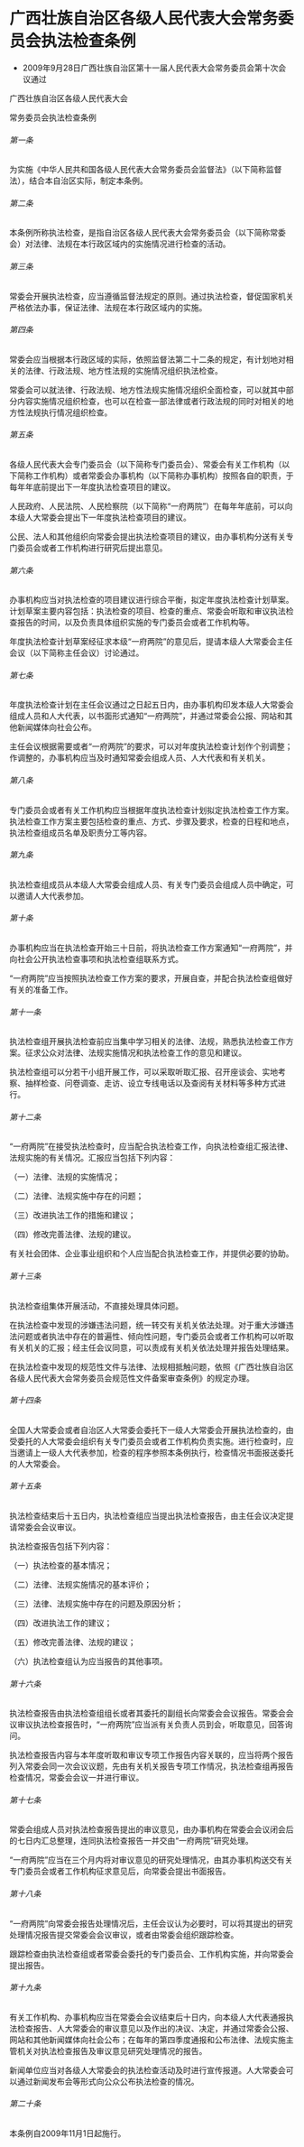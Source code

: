 # 广西壮族自治区各级人民代表大会常务委员会执法检查条例

- 2009年9月28日广西壮族自治区第十一届人民代表大会常务委员会第十次会议通过

<!-- INFO END -->

广西壮族自治区各级人民代表大会

常务委员会执法检查条例

###### 第一条

为实施《中华人民共和国各级人民代表大会常务委员会监督法》（以下简称监督法），结合本自治区实际，制定本条例。

###### 第二条

本条例所称执法检查，是指自治区各级人民代表大会常务委员会（以下简称常委会）对法律、法规在本行政区域内的实施情况进行检查的活动。

###### 第三条

常委会开展执法检查，应当遵循监督法规定的原则。通过执法检查，督促国家机关严格依法办事，保证法律、法规在本行政区域内的实施。

###### 第四条

常委会应当根据本行政区域的实际，依照监督法第二十二条的规定，有计划地对相关的法律、行政法规、地方性法规的实施情况组织执法检查。

常委会可以就法律、行政法规、地方性法规实施情况组织全面检查，可以就其中部分内容实施情况组织检查，也可以在检查一部法律或者行政法规的同时对相关的地方性法规执行情况组织检查。

###### 第五条

各级人民代表大会专门委员会（以下简称专门委员会）、常委会有关工作机构（以下简称工作机构）或者常委会办事机构（以下简称办事机构）按照各自的职责，于每年年底前提出下一年度执法检查项目的建议。

人民政府、人民法院、人民检察院（以下简称“一府两院”）在每年年底前，可以向本级人大常委会提出下一年度执法检查项目的建议。

公民、法人和其他组织向常委会提出执法检查项目的建议，由办事机构分送有关专门委员会或者工作机构进行研究后提出意见。

###### 第六条

办事机构应当对执法检查的项目建议进行综合平衡，拟定年度执法检查计划草案。计划草案主要内容包括：执法检查的项目、检查的重点、常委会听取和审议执法检查报告的时间，以及负责具体组织实施的专门委员会或者工作机构等。

年度执法检查计划草案经征求本级“一府两院”的意见后，提请本级人大常委会主任会议（以下简称主任会议）讨论通过。

###### 第七条

年度执法检查计划在主任会议通过之日起五日内，由办事机构印发本级人大常委会组成人员和人大代表，以书面形式通知“一府两院”，并通过常委会公报、网站和其他新闻媒体向社会公布。

主任会议根据需要或者“一府两院”的要求，可以对年度执法检查计划作个别调整；作调整的，办事机构应当及时通知常委会组成人员、人大代表和有关机关。

###### 第八条

专门委员会或者有关工作机构应当根据年度执法检查计划拟定执法检查工作方案。执法检查工作方案主要包括检查的重点、方式、步骤及要求，检查的日程和地点，执法检查组成员名单及职责分工等内容。

###### 第九条

执法检查组成员从本级人大常委会组成人员、有关专门委员会组成人员中确定，可以邀请人大代表参加。

###### 第十条

办事机构应当在执法检查开始三十日前，将执法检查工作方案通知“一府两院”，并向社会公开执法检查事项和执法检查组联系方式。

“一府两院”应当按照执法检查工作方案的要求，开展自查，并配合执法检查组做好有关的准备工作。

###### 第十一条

执法检查组开展执法检查前应当集中学习相关的法律、法规，熟悉执法检查工作方案。征求公众对法律、法规实施情况和执法检查工作的意见和建议。

执法检查组可以分若干小组开展工作，可以采取听取汇报、召开座谈会、实地考察、抽样检查、问卷调查、走访、设立专线电话以及查阅有关材料等多种方式进行。

###### 第十二条

“一府两院”在接受执法检查时，应当配合执法检查工作，向执法检查组汇报法律、法规实施的有关情况。汇报应当包括下列内容：

（一）法律、法规的实施情况；

（二）法律、法规实施中存在的问题；

（三）改进执法工作的措施和建议；

（四）修改完善法律、法规的建议。

有关社会团体、企业事业组织和个人应当配合执法检查工作，并提供必要的协助。

###### 第十三条

执法检查组集体开展活动，不直接处理具体问题。

在执法检查中发现的涉嫌违法问题，统一转交有关机关依法处理。对于重大涉嫌违法问题或者执法中存在的普遍性、倾向性问题，专门委员会或者工作机构可以听取有关机关的汇报；经主任会议同意，可以责成有关机关依法处理并报告处理结果。

在执法检查中发现的规范性文件与法律、法规相抵触问题，依照《广西壮族自治区各级人民代表大会常务委员会规范性文件备案审查条例》的规定办理。

###### 第十四条

全国人大常委会或者自治区人大常委会委托下一级人大常委会开展执法检查的，由受委托的人大常委会组织有关专门委员会或者工作机构负责实施。进行检查时，应当邀请上一级人大代表参加，检查的程序参照本条例执行，检查情况书面报送委托的人大常委会。

###### 第十五条

执法检查结束后十五日内，执法检查组应当提出执法检查报告，由主任会议决定提请常委会会议审议。

执法检查报告包括下列内容：

（一）执法检查的基本情况；

（二）法律、法规实施情况的基本评价；

（三）法律、法规实施中存在的问题及原因分析；

（四）改进执法工作的建议；

（五）修改完善法律、法规的建议；

（六）执法检查组认为应当报告的其他事项。

###### 第十六条

执法检查报告由执法检查组组长或者其委托的副组长向常委会会议报告。常委会会议审议执法检查报告时，“一府两院”应当派有关负责人员到会，听取意见，回答询问。

执法检查报告内容与本年度听取和审议专项工作报告内容关联的，应当将两个报告列入常委会同一次会议议题，先由有关机关报告专项工作情况，执法检查组再报告检查情况，常委会会议一并进行审议。

###### 第十七条

常委会组成人员对执法检查报告提出的审议意见，由办事机构在常委会会议闭会后的七日内汇总整理，连同执法检查报告一并交由“一府两院”研究处理。

“一府两院”应当在三个月内将对审议意见的研究处理情况，由其办事机构送交有关专门委员会或者工作机构征求意见后，向常委会提出书面报告。

###### 第十八条

“一府两院”向常委会报告处理情况后，主任会议认为必要时，可以将其提出的研究处理情况报告提交常委会会议审议，或者由常委会组织跟踪检查。

跟踪检查由执法检查组或者常委会委托的专门委员会、工作机构实施，并向常委会提出报告。

###### 第十九条

有关工作机构、办事机构应当在常委会会议结束后十日内，向本级人大代表通报执法检查报告、人大常委会的审议意见以及作出的决议、决定，并通过常委会公报、网站和其他新闻媒体向社会公布；在每年的第四季度通报和公布法律、法规实施主管机关对执法检查报告及审议意见研究处理情况的报告。

新闻单位应当对各级人大常委会的执法检查活动及时进行宣传报道。人大常委会可以通过新闻发布会等形式向公众公布执法检查的情况。

###### 第二十条

本条例自2009年11月1日起施行。
